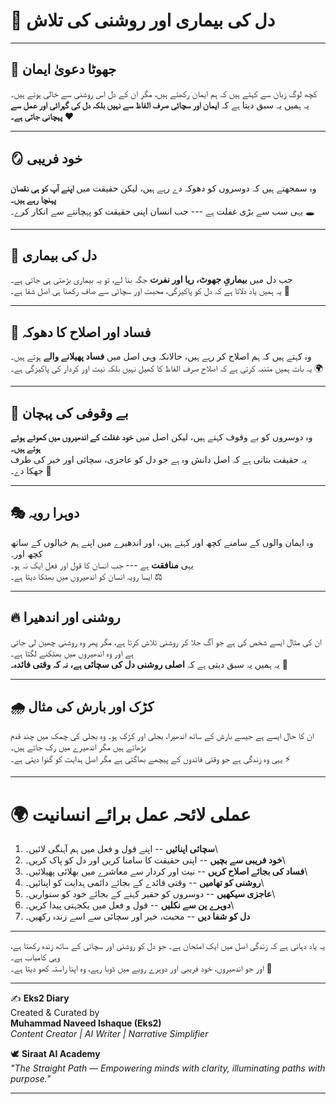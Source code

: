 # 🌌 دل کی بیماری اور روشنی کی تلاش

------------------------------------------------------------------------

## 🌿 جھوٹا دعویٰ ایمان

کچھ لوگ زبان سے کہتے ہیں کہ ہم ایمان رکھتے ہیں، مگر ان کے دل اس روشنی سے
خالی ہوتے ہیں۔\
یہ ہمیں یہ سبق دیتا ہے کہ **ایمان اور سچائی صرف الفاظ سے نہیں بلکہ دل کی
گہرائی اور عمل سے پہچانی جاتی ہے۔** ❤️

------------------------------------------------------------------------

## 🪞 خود فریبی

وہ سمجھتے ہیں کہ دوسروں کو دھوکہ دے رہے ہیں، لیکن حقیقت میں **اپنے آپ کو
ہی نقصان پہنچا رہے ہیں۔**\
یہی سب سے بڑی غفلت ہے --- جب انسان اپنی حقیقت کو پہچاننے سے انکار کرے۔
🕳️

------------------------------------------------------------------------

## 🖤 دل کی بیماری

جب دل میں **بیماریِ جھوٹ، ریا اور نفرت** جگہ بنا لے، تو یہ بیماری بڑھتی
ہی جاتی ہے۔\
یہ ہمیں یاد دلاتا ہے کہ دل کو پاکیزگی، محبت اور سچائی سے صاف رکھنا ہی
اصل شفا ہے۔ 🌸

------------------------------------------------------------------------

## 🚫 فساد اور اصلاح کا دھوکہ

وہ کہتے ہیں کہ ہم اصلاح کر رہے ہیں، حالانکہ وہی اصل میں **فساد پھیلانے
والے** ہوتے ہیں۔\
یہ بات ہمیں متنبہ کرتی ہے کہ اصلاح صرف الفاظ کا کھیل نہیں بلکہ نیت اور
کردار کی پاکیزگی ہے۔ 🌍

------------------------------------------------------------------------

## 🤡 بے وقوفی کی پہچان

وہ دوسروں کو بے وقوف کہتے ہیں، لیکن اصل میں **خود غفلت کے اندھیروں میں
کھوئے ہوئے ہوتے ہیں۔**\
یہ حقیقت بتاتی ہے کہ اصل دانش وہ ہے جو دل کو عاجزی، سچائی اور خیر کی طرف
جھکا دے۔ 🌟

------------------------------------------------------------------------

## 🎭 دوہرا رویہ

وہ ایمان والوں کے سامنے کچھ اور کہتے ہیں، اور اندھیرے میں اپنے ہم خیالوں
کے ساتھ کچھ اور۔\
یہی **منافقت** ہے --- جب انسان کا قول اور فعل ایک نہ ہو۔\
ایسا رویہ انسان کو اندھیروں میں بھٹکا دیتا ہے۔ ⚖️

------------------------------------------------------------------------

## 🔥 روشنی اور اندھیرا

ان کی مثال ایسے شخص کی ہے جو آگ جلا کر روشنی تلاش کرتا ہے، مگر پھر وہ
روشنی چھین لی جاتی ہے اور وہ اندھیروں میں بھٹکنے لگتا ہے۔\
یہ ہمیں یہ سبق دیتی ہے کہ **اصلی روشنی دل کی سچائی ہے، نہ کہ وقتی
فائدہ۔** 🌌

------------------------------------------------------------------------

## 🌧️ کڑک اور بارش کی مثال

ان کا حال ایسے ہے جیسے بارش کے ساتھ اندھیرا، بجلی اور کڑک ہو۔ وہ بجلی کی
چمک میں چند قدم بڑھاتے ہیں مگر اندھیرے میں رک جاتے ہیں۔\
یہی وہ زندگی ہے جو وقتی فائدوں کے پیچھے بھاگتی ہے مگر اصل ہدایت کو گنوا
دیتی ہے۔ ⚡

------------------------------------------------------------------------

# 🌍 عملی لائحہ عمل برائے انسانیت

1.  **سچائی اپنائیں** -- اپنے قول و فعل میں ہم آہنگی لائیں۔\
2.  **خود فریبی سے بچیں** -- اپنی حقیقت کا سامنا کریں اور دل کو پاک
    کریں۔\
3.  **فساد کی بجائے اصلاح کریں** -- نیت اور کردار سے معاشرے میں بھلائی
    پھیلائیں۔\
4.  **روشنی کو تھامیں** -- وقتی فائدے کے بجائے دائمی ہدایت کو اپنائیں۔\
5.  **عاجزی سیکھیں** -- دوسروں کو حقیر کہنے کے بجائے خود کو سنواریں۔\
6.  **دوہرے پن سے نکلیں** -- قول و فعل میں یکجہتی پیدا کریں۔\
7.  **دل کو شفا دیں** -- محبت، خیر اور سچائی سے اسے زندہ رکھیں۔

------------------------------------------------------------------------

یہ یاد دہانی ہے کہ زندگی اصل میں ایک امتحان ہے۔ جو دل کو روشنی اور سچائی
کے ساتھ زندہ رکھتا ہے، وہی کامیاب ہے۔\
اور جو اندھیروں، خود فریبی اور دوہرے رویے میں ڈوبا رہے، وہ اپنا راستہ
کھو دیتا ہے۔ 🌟

------------------------------------------------------------------------


✍️ **Eks2 Diary**  
Created & Curated by  
**Muhammad Naveed Ishaque (Eks2)**  
*Content Creator | AI Writer | Narrative Simplifier*  

🕊️ **Siraat AI Academy**  
*"The Straight Path — Empowering minds with clarity, illuminating paths with purpose."*  

---  
